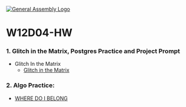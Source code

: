 [![General Assembly Logo](https://camo.githubusercontent.com/1a91b05b8f4d44b5bbfb83abac2b0996d8e26c92/687474703a2f2f692e696d6775722e636f6d2f6b6538555354712e706e67)](https://generalassemb.ly)

# W12D04-HW

### 1. Glitch in the Matrix, Postgres Practice and Project Prompt

- Glitch In the Matrix
  - [Glitch in the Matrix](https://git.generalassemb.ly/SEIR-526/glitch_in_the_matrix)

### 2. Algo Practice:

- [WHERE DO I BELONG](./wheredoibelong.md)
